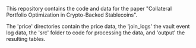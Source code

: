 This repository contains the code and data for the paper "Collateral Portfolio Optimization in
Crypto-Backed Stablecoins".

The 'price' directories contain the price data, the 'join_logs' the vault event log data, the 'src' folder to code for processing the data, and 'output' the resulting tables.
